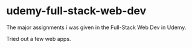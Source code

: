# udemy-full-stack-web-dev
The major assignments i was given in the Full-Stack Web Dev in Udemy.

Tried out a few web apps.
